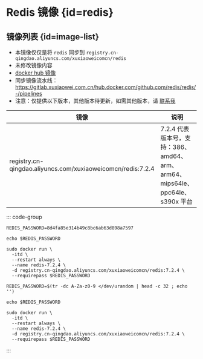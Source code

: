 # Redis 镜像 {id=redis}

## 镜像列表 {id=image-list}

- 本镜像仅仅是将 `redis` 同步到 `registry.cn-qingdao.aliyuncs.com/xuxiaoweicomcn/redis`
- 未修改镜像内容
- [docker hub 镜像](https://hub.docker.com/_/redis)
- 同步镜像流水线：https://gitlab.xuxiaowei.com.cn/hub.docker.com/github.com/redis/redis/-/pipelines
- 注意：仅提供以下版本，其他版本待更新，如需其他版本，请 [联系我](../../../guide/website.md)

| 镜像                                                          | 说明                                                           |
|-------------------------------------------------------------|--------------------------------------------------------------|
| registry.cn-qingdao.aliyuncs.com/xuxiaoweicomcn/redis:7.2.4 | 7.2.4 代表版本号，支持：386、amd64、arm、arm64、mips64le、ppc64le、s390x 平台 |

::: code-group

```shell [使用固定密码创建 Redis]
REDIS_PASSWORD=8d4fa85e314b49c8bc6ab63d898a7597

echo $REDIS_PASSWORD

sudo docker run \
  -itd \
  --restart always \
  --name redis-7.2.4 \
  -d registry.cn-qingdao.aliyuncs.com/xuxiaoweicomcn/redis:7.2.4 \
  --requirepass $REDIS_PASSWORD
```

```shell [使用随机密码创建 Redis]
REDIS_PASSWORD=$(tr -dc A-Za-z0-9 </dev/urandom | head -c 32 ; echo '')

echo $REDIS_PASSWORD

sudo docker run \
  -itd \
  --restart always \
  --name redis-7.2.4 \
  -d registry.cn-qingdao.aliyuncs.com/xuxiaoweicomcn/redis:7.2.4 \
  --requirepass $REDIS_PASSWORD
```

:::

<style>

._image_registry_cn-qingdao_aliyuncs_com_xuxiaoweicomcn_redis table tr th:nth-child(1), 
._image_registry_cn-qingdao_aliyuncs_com_xuxiaoweicomcn_redis table tr td:nth-child(1) {
    min-width: 430px;
}

._image_registry_cn-qingdao_aliyuncs_com_xuxiaoweicomcn_redis table tr th:nth-child(2), 
._image_registry_cn-qingdao_aliyuncs_com_xuxiaoweicomcn_redis table tr td:nth-child(2) {
    min-width: 595px;
}

</style>